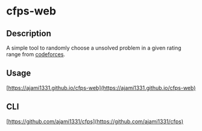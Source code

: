 # cfps-web

## Description

A simple tool to randomly choose a unsolved problem in a given rating range from [codeforces](https://codeforces.com/problemset).

## Usage
[https://ajami1331.github.io/cfps-web](https://ajami1331.github.io/cfps-web)

## CLI

[https://github.com/ajami1331/cfps](https://github.com/ajami1331/cfps)
